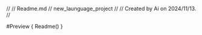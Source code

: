 //
//  Readme.md
//  new_launguage_project
//
//  Created by Ai on 2024/11/13.
//

#Preview {
    Readme()
}
